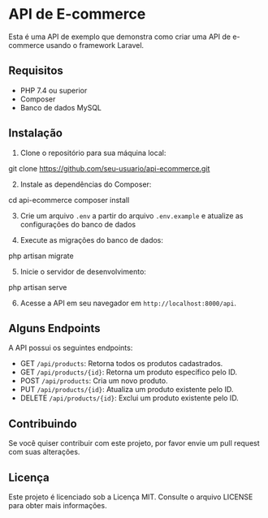 # API de E-commerce

Esta é uma API de exemplo que demonstra como criar uma API de e-commerce usando o framework Laravel.

## Requisitos

- PHP 7.4 ou superior
- Composer
- Banco de dados MySQL

## Instalação

1. Clone o repositório para sua máquina local:

git clone https://github.com/seu-usuario/api-ecommerce.git

2. Instale as dependências do Composer:

cd api-ecommerce
composer install

3. Crie um arquivo `.env` a partir do arquivo `.env.example` e atualize as configurações do banco de dados

   
4. Execute as migrações do banco de dados:

php artisan migrate

5. Inicie o servidor de desenvolvimento:

php artisan serve

6. Acesse a API em seu navegador em `http://localhost:8000/api`.

## Alguns Endpoints

A API possui os seguintes endpoints:

- GET `/api/products`: Retorna todos os produtos cadastrados.
- GET `/api/products/{id}`: Retorna um produto específico pelo ID.
- POST `/api/products`: Cria um novo produto.
- PUT `/api/products/{id}`: Atualiza um produto existente pelo ID.
- DELETE `/api/products/{id}`: Exclui um produto existente pelo ID.

## Contribuindo

Se você quiser contribuir com este projeto, por favor envie um pull request com suas alterações.

## Licença

Este projeto é licenciado sob a Licença MIT. Consulte o arquivo LICENSE para obter mais informações.

